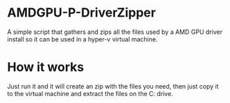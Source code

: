 # AMDGPU-P-DriverZipper

A simple script that gathers and zips all the files used by a AMD GPU driver install so it can be used in a hyper-v virtual machine.                                                                                                                                         

# How it works

Just run it and it will create an zip with the files you need, then just copy it to the virtual machine and extract the files on the C: drive.